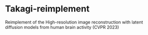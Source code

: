# Takagi-reimplement
Reimplement of the High-resolution image reconstruction with latent diffusion models from human brain activity (CVPR 2023)
